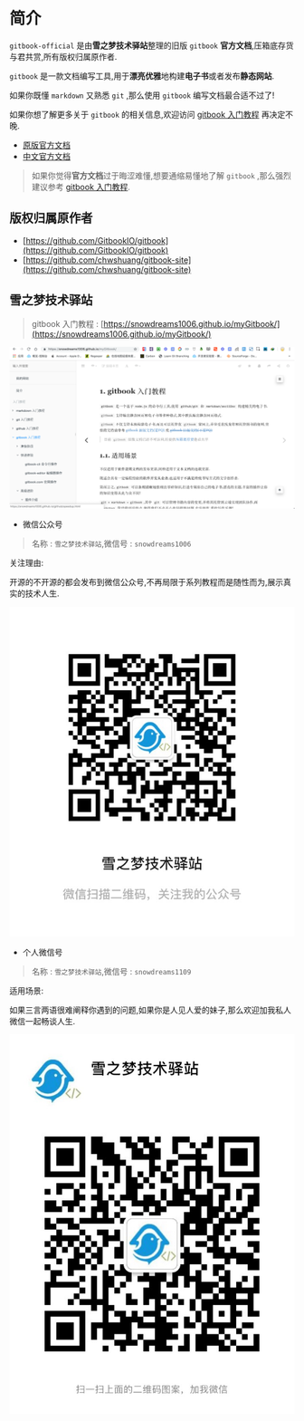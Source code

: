 # 简介 

`gitbook-official` 是由**雪之梦技术驿站**整理的旧版 `gitbook` **官方文档**,压箱底存货与君共赏,所有版权归属原作者.

`gitbook` 是一款文档编写工具,用于**漂亮优雅**地构建**电子书**或者发布**静态网站**.

如果你既懂 `markdown` 又熟悉 `git` ,那么使用 `gitbook` 编写文档最合适不过了!

如果你想了解更多关于 `gitbook` 的相关信息,欢迎访问 [gitbook 入门教程](https://snowdreams1006.github.io/myGitbook/) 再决定不晚.

- [原版官方文档](https://snowdreams1006.github.io/gitbook-official/en/)
- [中文官方文档](https://snowdreams1006.github.io/gitbook-official/zh/)

> 如果你觉得**官方文档**过于晦涩难懂,想要通缩易懂地了解 `gitbook` ,那么强烈建议参考 [gitbook 入门教程](https://snowdreams1006.github.io/myGitbook/).

## 版权归属原作者

- [https://github.com/GitbookIO/gitbook](https://github.com/GitbookIO/gitbook)
- [https://github.com/chwshuang/gitbook-site](https://github.com/chwshuang/gitbook-site)

## 雪之梦技术驿站

> gitbook 入门教程 : [https://snowdreams1006.github.io/myGitbook/](https://snowdreams1006.github.io/myGitbook/)

![snowdreams1006.github.io.png](snowdreams1006.github.io.png)

- 微信公众号 

> 名称 : `雪之梦技术驿站`,微信号 : `snowdreams1006` 

关注理由:

开源的不开源的都会发布到微信公众号,不再局限于系列教程而是随性而为,展示真实的技术人生.

![snowdreams1006-wechat-public.jpeg](snowdreams1006-wechat-public.jpeg)

- 个人微信号

> 名称 : `雪之梦技术驿站`,微信号 : `snowdreams1109`

适用场景:

如果三言两语很难阐释你遇到的问题,如果你是人见人爱的妹子,那么欢迎加我私人微信一起畅谈人生.

![snowdreams1109-wechat-private.jpeg](snowdreams1109-wechat-private.jpeg)
